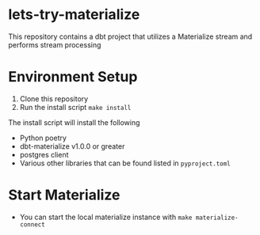 # lets-try-materialize
This repository contains a dbt project that utilizes a Materialize stream and performs stream processing


# Environment Setup

 1. Clone this repository
 2. Run the install script `make install`

The install script will install the following
 - Python poetry
 - dbt-materialize v1.0.0 or greater
 - postgres client
 - Various other libraries that can be found listed in `pyproject.toml`

# Start Materialize

 - You can start the local materialize instance with `make materialize-connect`